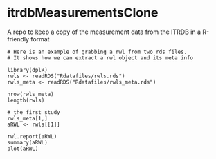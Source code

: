 # itrdbMeasurementsClone
A repo to keep a copy of the measurement data from the ITRDB in a R-friendly format

```
# Here is an example of grabbing a rwl from two rds files. 
# It shows how we can extract a rwl object and its meta info

library(dplR)
rwls <- readRDS("Rdatafiles/rwls.rds")
rwls_meta <- readRDS("Rdatafiles/rwls_meta.rds")

nrow(rwls_meta)
length(rwls)

# the first study
rwls_meta[1,]
aRWL <- rwls[[1]]

rwl.report(aRWL)
summary(aRWL)
plot(aRWL)

```
